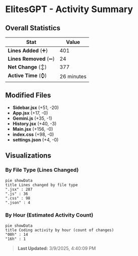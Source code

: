 # ElitesGPT - Activity Summary 

## Overall Statistics

| Stat                   | Value                                                             |
| ---------------------- | ----------------------------------------------------------------- |
| **Lines Added** (➕)   | 401                                          |
| **Lines Removed** (➖) | 24                                        |
| **Net Change** (↕)    | 377                |
| **Active Time** (⌚)   | 26 minutes |


## Modified Files
- **Sidebar.jsx** (+51, -20)
- **App.jsx** (+17, -0)
- **Gemini.js** (+35, -1)
- **History.jsx** (+40, -3)
- **Main.jsx** (+156, -0)
- **index.css** (+98, -0)
- **settings.json** (+4, -0)

## Visualizations

### By File Type (Lines Changed)

```mermaid
pie showData
title Lines changed by file type
".jsx" : 287
".js" : 36
".css" : 98
".json" : 4
```

### By Hour (Estimated Activity Count)

```mermaid
pie showData
title Coding activity by hour (count of changes)
"00h" : 14
"16h" : 1
```


> **Last Updated:** 3/9/2025, 4:40:09 PM